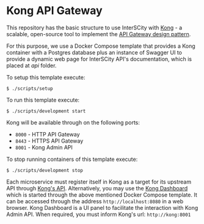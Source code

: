 # Kong API Gateway

This repository has the basic structure to use InterSCity with 
[Kong](https://getkong.org/) - a scalable, open-source tool to 
implement the
[API Gateway design pattern](http://microservices.io/patterns/apigateway.html).

For this purpose, we use a Docker Compose template that provides a Kong
container with a Postgres
database plus an instance of Swagger UI to provide
a dynamic web page for InterSCity API's documentation, which is placed at
*api* folder.

To setup this template execute:

```shell
$ ./scripts/setup
```

To run this template execute:

```shell
$ ./scripts/development start
```

Kong will be available through on the following ports:
* `8000` - HTTP API Gateway
* `8443` - HTTPS API Gateway
* `8001` - Kong Admin API

To stop running containers of this template execute:

```shell
$ ./scripts/development stop
```


Each microservice must register itself in Kong as a target for its
upstream API through [Kong's API](https://getkong.org/docs/0.10.x/getting-started/adding-your-api/).
Alternatively, you may use the [Kong Dashboard](https://github.com/PGBI/kong-dashboard)
which is started through the above mentioned Docker Compose template. It can be
accessed through the address `http://localhost:8080` in a web browser.
Kong Dashboard is a UI panel to facilitate the interaction with Kong
Admin API. When required,
you must inform Kong's url: `http://kong:8001`

